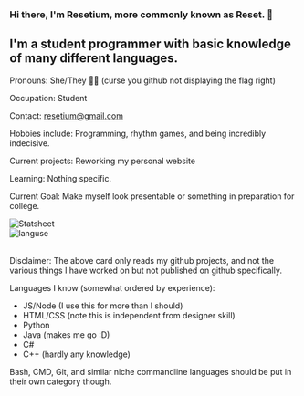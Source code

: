 ### Hi there, I'm Resetium, more commonly known as Reset. 👋

## I'm a student programmer with basic knowledge of many different languages.

Pronouns: She/They 🏳️‍⚧️ (curse you github not displaying the flag right)

Occupation: Student

Contact: resetium@gmail.com

Hobbies include: Programming, rhythm games, and being incredibly indecisive.

Current projects: Reworking my personal website

Learning: Nothing specific.

Current Goal: Make myself look presentable or something in preparation for college.

<img alt="Statsheet" src="https://github-readme-stats.vercel.app/api?username=TheFinalDawn&show_icons=true&hide_border=true&theme=tokyonight&count_private=true&custom_title=TheFinalDawn's Statsheet Pt 1">

<br />
<div>
<img alt="languse" src="https://github-readme-stats.vercel.app/api/top-langs/?username=TheFinalDawn&langs_count=10&layout=compact&hide=batchfile">
</div>
<br />

Disclaimer: The above card only reads my github projects, and not the various things I have worked on but not published on github specifically.

Languages I know (somewhat ordered by experience):
* JS/Node (I use this for more than I should)
* HTML/CSS (note this is independent from designer skill)
* Python
* Java (makes me go :D)
* C#
* C++ (hardly any knowledge)

Bash, CMD, Git, and similar niche commandline languages should be put in their own category though.


<!--
**TheFinalDawn/TheFinalDawn** is a ✨ _special_ ✨ repository because its `README.md` (this file) appears on your GitHub profile.

Here are some ideas to get you started:

- 🔭 I’m currently working on ...
- 🌱 I’m currently learning ...
- 👯 I’m looking to collaborate on ...
- 🤔 I’m looking for help with ...
- 💬 Ask me about ...
- 📫 How to reach me: ...
- 😄 Pronouns: ...
- ⚡ Fun fact: ...
-->

